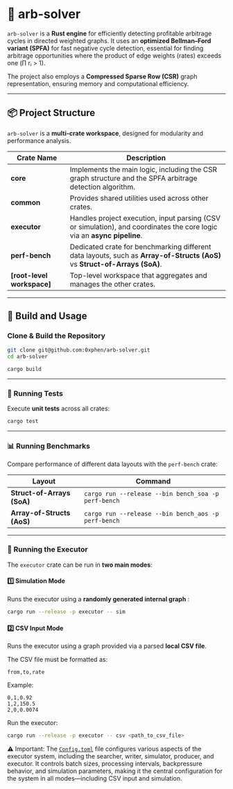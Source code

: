 # 🧮 arb-solver

`arb-solver` is a **Rust engine** for efficiently detecting profitable arbitrage cycles in directed weighted graphs. It uses an **optimized Bellman–Ford variant (SPFA)** for fast negative cycle detection, essential for finding arbitrage opportunities where the product of edge weights (rates) exceeds one (∏ rᵢ > 1).

The project also employs a **Compressed Sparse Row (CSR)** graph representation, ensuring memory and computational efficiency.

---

## 📦 Project Structure

`arb-solver` is a **multi-crate workspace**, designed for modularity and performance analysis.

| Crate Name                 | Description                                                                                                                |
| -------------------------- | -------------------------------------------------------------------------------------------------------------------------- |
| **core**                   | Implements the main logic, including the CSR graph structure and the SPFA arbitrage detection algorithm.                   |
| **common**                 | Provides shared utilities used across other crates.                                                                        |
| **executor**               | Handles project execution, input parsing (CSV or simulation), and coordinates the core logic via an **async pipeline**.    |
| **perf-bench**             | Dedicated crate for benchmarking different data layouts, such as **Array-of-Structs (AoS)** vs **Struct-of-Arrays (SoA)**. |
| **[root-level workspace]** | Top-level workspace that aggregates and manages the other crates.                                                          |

---

## 🔨 Build and Usage

### Clone & Build the Repository

```bash
git clone git@github.com:0xphen/arb-solver.git
cd arb-solver

cargo build
```

---

### 🧪 Running Tests

Execute **unit tests** across all crates:

```bash
cargo test
```

---

### 📊 Running Benchmarks

Compare performance of different data layouts with the `perf-bench` crate:

| Layout                     | Command                                             |
| -------------------------- | --------------------------------------------------- |
| **Struct-of-Arrays (SoA)** | `cargo run --release --bin bench_soa -p perf-bench` |
| **Array-of-Structs (AoS)** | `cargo run --release --bin bench_aos -p perf-bench` |

---

### 🚀 Running the Executor

The `executor` crate can be run in **two main modes**:

#### 1️⃣ Simulation Mode

Runs the executor using a **randomly generated internal graph** :

```bash
cargo run --release -p executor -- sim
```

#### 2️⃣ CSV Input Mode

Runs the executor using a graph provided via a parsed **local CSV file**.

The CSV file must be formatted as:

```
from,to,rate
```

Example:

```csv
0,1,0.92
1,2,150.5
2,0,0.0074
```

Run the executor:

```bash
cargo run --release -p executor -- csv <path_to_csv_file>
```
 ⚠️ Important: The [`Config.toml`](crates/executor/Config.toml) file configures various aspects of the executor system, including the searcher, writer, simulator, producer, and executor. It controls batch sizes, processing intervals, backpressure behavior, and simulation parameters, making it the central configuration for the system in all modes—including CSV input and simulation.

